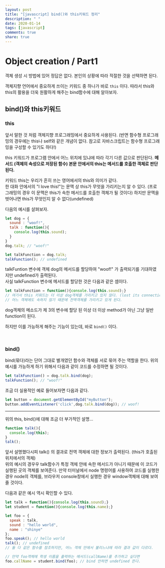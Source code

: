 ```yaml
---
layout: post
title: "[javascript] bind()와 this키워드 정리"
description: " "
date: 2020-01-14
tags: [javascript]
comments: true
share: true
---
```



# Object creation / Part1

객체 생성 시 방법에 있어 정답은 없다. 본인의 상황에 따라 적절한 것을 선택하면 된다.

객체지향 언어에서 중요하게 쓰이는 키워드 중 하나가 바로 `this` 이다. 따라서 this와 this의 활용을 더욱 원활하게 해주는 bind함수에 대해 알아보자.



## bind()와 this키워드

### this

앞서 말한 것 처럼 객체지향 프로그래밍에서 중요하게 사용된다. (반면 함수형 프로그래밍의 경우에는 this나 self와 같은 개념이 없다. 참고로 자바스크립트는 함수형 프로그래밍을 구성할 수 있기도 하다!)

this 키워드가 프로그램 안에서 어느 위치에 있냐에 따라 각기 다른 값으로 판단된다. **메서드 (객체의 속성으로 저장된 함수) 본문 안에서의 this는 메서드를 호출한 객체로 판단된다.**

키워드 this는 우리가 흔히 쓰는 영어에서의 this와 의미가 같다. <br>한 대화 안에서의 "I love this!"는 문맥 상 this가 무엇을 가리키는지 알 수 있다. (프로그래밍의 경우 이 문맥은 this가 속한 메서드를 호출한 객체가 될 것이다) 하지만 문맥을 벗어나면 this가 무엇인지 알 수 없다(undefined)

다음의 예시를 살펴보자.

```javascript
let dog = {
  sound : "woof!",
  talk : function(){
    console.log(this.sound);
  }
}
dog.talk; // "woof!"

let talkFunction = dog.talk;
talkFunction(); // undefined
```

talkFuntion 변수에 객체 dog의 메서드를 할당하여 "woof!" 가 출력되기를 기대하였지만 undefined가 출력된다.<br>사실 talkFunction 변수에 메서드를 할당한 것은 다음과 같은 셈이다.

```javascript
let talkFunction = function(){console.log(this.sound);}
// 여기서 this 키워드는 더 이상 dog객체를 가리키고 있지 않다. (lost its connection to the object)
// 어느 객체에도 속하지 않기 때문에 전역객체를 가리키고 있게 된다.
```

dog객체의 메소드가 제 3의 변수에 할당 된 이상 더 이상 method가 아닌 그냥 일반 function이 된다.

하지만 이를 가능하게 해주는 기능이 있는데, 바로 `bind()` 이다.

<br>

### bind()

bind(묶다)라는 단어 그대로 별개였던 함수와 객체를 서로 묶어 주는 역할을 한다. 위의 예시를 가능하게 하기 위해서 다음과 같이 코드를 수정하면 될 것이다.

```javascript
let talkFunction() = dog.talk.bind(dog);
talkFunction(); // "woof!"
```

조금 더 실용적인 예로 들어보자면 다음과 같다.

```javascript
let button = document.getElementById("myButton");
button.addEventListener('click',dog.talk.bind(dog)); // woof!
```



---

위의 this, bind()에 대해 조금 더 부가적인 설명...

```javascript
function talk(){
  console.log(this);
}
talk();
```

앞서 설명했다시피 talk() 의 결과로 전역 객체에 대한 정보가 출력된다. (this가 호출된 위치에서의 객체)<br>위의 예시의 경우우 talk함수가 특정 객체 안에 속한 메서드가 아니기 때문에 이 코드가 실행된 곳의 객체를 보여준다. 만약 터미널에서 node 명령어를 사용하여 코드를 실행한 경우 node의 객체를, 브라우저 console창에서 실행한 경우 window객체에 대해 보여 줄 것이다.



다음과 같은 예시 역시 확인할 수 있다.

```javascript
let talk = function(){console.log(this.sound);}
let student = function(){console.log(this.name);}

let foo = {
  speak : talk,
  sound : "hello world",
  name : "shinye"
};
foo.speak(); // hello world
talk(); // undefined
// 둘 다 같은 함수를 참조하지만, 어느 객체 안에서 불리느냐에 따라 결과 값이 다르다.

// 만약 foo객체에 학생 이름을 출력하는 메서드(callName)를 추가하고 싶다면
foo.callName = student.bind(foo); // bind 안하면 undefined 뜬다.
```

